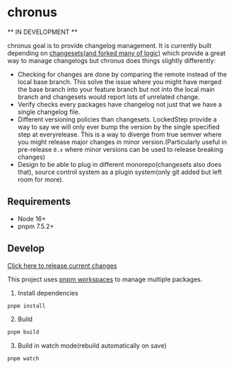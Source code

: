 # chronus

** IN DEVELOPMENT **

chronus goal is to provide changelog management. It is currently built depending on [changesets(and forked many of logic)](https://github.com/changesets/changesets) which provide a great way to manage changelogs but chronus does things slightly differently:

- Checking for changes are done by comparing the remote instead of the local base branch. This solve the issue where you might have merged the base branch into your feature branch but not into the local main branch and changesets would report lots of unrelated change.
- Verify checks every packages have changelog not just that we have a single changelog file.
- Different versioning policies than changesets. LockedStep provide a way to say we will only ever bump the version by the single specified step at everyrelease. This is a way to diverge from true semver where you might release major changes in minor version.(Particularly useful in pre-release `0.x` where minor versions can be used to release breaking changes)
- Design to be able to plug in different monorepo(changesets also does that), source control system as a plugin system(only git added but left room for more).

## Requirements

- Node 16+
- pnpm 7.5.2+

## Develop

[Click here to release current changes](https://github.com/timotheeguerin/chronus/pull/new/publish/auto-release)

This project uses [pnpm workspaces](https://pnpm.io/workspaces) to manage multiple packages.

1. Install dependencies

```bash
pnpm install
```

2. Build

```bash
pnpm build
```

3. Build in watch mode(rebuild automatically on save)

```bash
pnpm watch
```
